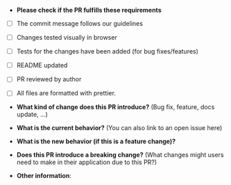 * **Please check if the PR fulfills these requirements**

- [ ] The commit message follows our guidelines
- [ ] Changes tested visually in browser
- [ ] Tests for the changes have been added (for bug fixes/features)
- [ ] README updated
- [ ] PR reviewed by author
- [ ] All files are formatted with prettier.



* **What kind of change does this PR introduce?** (Bug fix, feature, docs update, ...)


* **What is the current behavior?** (You can also link to an open issue here)


* **What is the new behavior (if this is a feature change)?**


* **Does this PR introduce a breaking change?** (What changes might users need to make in their application due to this PR?)


* **Other information**: